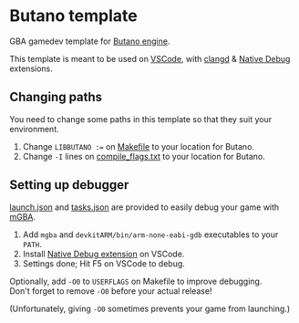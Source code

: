 # Butano template

GBA gamedev template for [Butano engine](https://github.com/GValiente/butano).

This template is meant to be used on [VSCode](https://code.visualstudio.com/), with [clangd](https://marketplace.visualstudio.com/items?itemName=llvm-vs-code-extensions.vscode-clangd) & [Native Debug](https://marketplace.visualstudio.com/items?itemName=webfreak.debug) extensions.


## Changing paths

You need to change some paths in this template so that they suit your environment.
1. Change `LIBBUTANO :=` on [Makefile](Makefile) to your location for Butano.
2. Change `-I` lines on [compile_flags.txt](compile_flags.txt) to your location for Butano.


## Setting up debugger

[launch.json](launch.json) and [tasks.json](tasks.json) are provided to easily debug your game with [mGBA](https://mgba.io/).

1. Add `mgba` and `devkitARM/bin/arm-none-eabi-gdb` executables to your `PATH`.
2. Install [Native Debug extension](https://marketplace.visualstudio.com/items?itemName=webfreak.debug) on VSCode.
3. Settings done; Hit F5 on VSCode to debug.

Optionally, add `-O0` to `USERFLAGS` on Makefile to improve debugging.\
Don't forget to remove `-O0` before your actual release!

(Unfortunately, giving `-O0` sometimes prevents your game from launching.)
